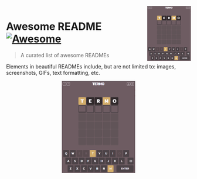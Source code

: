 <img src="icon.png" align="right" />

# Awesome README [![Awesome](https://cdn.jsdelivr.net/gh/sindresorhus/awesome@d7305f38d29fed78fa85652e3a63e154dd8e8829/media/badge.svg)](https://github.com/sindresorhus/awesome#readme)
> A curated list of awesome READMEs

Elements in beautiful READMEs include, but are not limited to: images, screenshots, GIFs, text formatting, etc.

<p align="center">
<img src="https://raw.githubusercontent.com/andersonmdcanteli/termo/main/img/termo.PNG" alt="banner mostrando print do jogo termo" width="200px">
</p>
